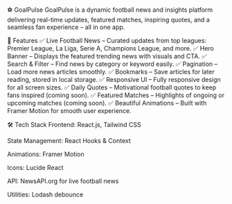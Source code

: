 ⚽ GoalPulse
GoalPulse is a dynamic football news and insights platform delivering real-time updates, featured matches, inspiring quotes, and a seamless fan experience – all in one app.


🚀 Features
✅ Live Football News – Curated updates from top leagues: Premier League, La Liga, Serie A, Champions League, and more.
✅ Hero Banner – Displays the featured trending news with visuals and CTA.
✅ Search & Filter – Find news by category or keyword easily.
✅ Pagination – Load more news articles smoothly.
✅ Bookmarks – Save articles for later reading, stored in local storage.
✅ Responsive UI – Fully responsive design for all screen sizes.
✅ Daily Quotes – Motivational football quotes to keep fans inspired (coming soon).
✅ Featured Matches – Highlights of ongoing or upcoming matches (coming soon).
✅ Beautiful Animations – Built with Framer Motion for smooth user experience.

🛠️ Tech Stack
Frontend: React.js, Tailwind CSS

State Management: React Hooks & Context

Animations: Framer Motion

Icons: Lucide React

API: NewsAPI.org for live football news

Utilities: Lodash debounce

